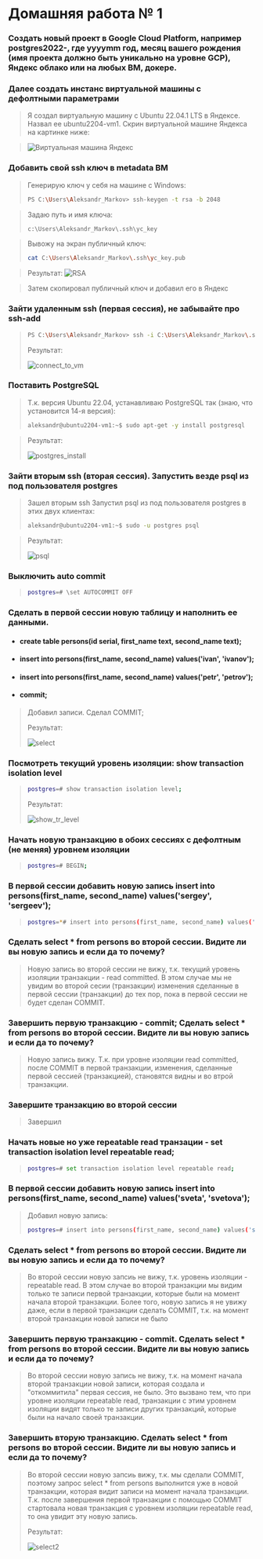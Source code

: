 # Домашняя работа № 1

### Cоздать новый проект в Google Cloud Platform, например postgres2022-, где yyyymm год, месяц вашего рождения (имя проекта должно быть уникально на уровне GCP), Яндекс облако или на любых ВМ, докере.
### Далее создать инстанс виртуальной машины с дефолтными параметрами

> Я создал виртуальную машину с Ubuntu 22.04.1 LTS в Яндексе. Назвал ее ubuntu2204-vm1. Скрин виртуальной машине Яндекса на картинке ниже:

> <image src="images/vm_yandex.png" alt="Виртуальная машина Яндекс">

### Добавить свой ssh ключ в metadata ВМ

> Генерирую ключ у себя на машине с Windows:
> ```sh
> PS C:\Users\Aleksandr_Markov> ssh-keygen -t rsa -b 2048
> ```

> Задаю путь и имя ключа:
> ```sh
> c:\Users\Aleksandr_Markov\.ssh\yc_key
> ```

> Вывожу на экран публичный ключ:
> ```sh
> cat C:\Users\Aleksandr_Markov\.ssh\yc_key.pub
> ```

> Результат:
> <image src="images/gen_rsa.png" alt="RSA">

> Затем скопировал публичный ключ и добавил его в Яндекс

### Зайти удаленным ssh (первая сессия), не забывайте про ssh-add
> ```sh
> PS C:\Users\Aleksandr_Markov> ssh -i C:\Users\Aleksandr_Markov\.ssh\yc_key aleksandr@51.250.27.132
> ```
> 
> Результат:
> 
> <image src="images/connect_to_vm.png" alt="connect_to_vm">

### Поставить PostgreSQL

> Т.к. версия Ubuntu 22.04, устанавливаю PostgreSQL так (знаю, что установится 14-я версия):
> ```sh
> aleksandr@ubuntu2204-vm1:~$ sudo apt-get -y install postgresql
> ```
 
> Результат:
> 
> <image src="images/postgres_install.png" alt="postgres_install">

### Зайти вторым ssh (вторая сессия). Запустить везде psql из под пользователя postgres

> Зашел вторым ssh
> Запустил psql из под пользователя postgres в этих двух клиентах:
> ```sh
> aleksandr@ubuntu2204-vm1:~$ sudo -u postgres psql
> ```
 
> Результат:
> 
> <image src="images/psql.png" alt="psql">

### Выключить auto commit
> ```sh
> postgres=# \set AUTOCOMMIT OFF
> ```


### Cделать в первой сессии новую таблицу и наполнить ее данными.
* #### create table persons(id serial, first_name text, second_name text);
* #### insert into persons(first_name, second_name) values('ivan', 'ivanov');
* #### insert into persons(first_name, second_name) values('petr', 'petrov'); 
* #### commit; 

> Добавил записи. Сделал COMMIT;
> 
> Результат:
> 
> <image src="images/select.png" alt="select">

### Посмотреть текущий уровень изоляции: show transaction isolation level

> ```sh
> postgres=# show transaction isolation level;
> ```
> Результат:
>
> <image src="images/show_tr_level.png" alt="show_tr_level">

### Начать новую транзакцию в обоих сессиях с дефолтным (не меняя) уровнем изоляции

> ```sh
> postgres=# BEGIN;
> ```

### В первой сессии добавить новую запись insert into persons(first_name, second_name) values('sergey', 'sergeev');
> ```sh
> postgres=*# insert into persons(first_name, second_name) values('sergey', 'sergeev');
> ```

### Cделать select * from persons во второй сессии. Видите ли вы новую запись и если да то почему?

> Новую запись во второй сессии не вижу, т.к. текущий уровень изоляции транзакции - read committed. 
> В этом случае мы не увидим во второй сесии (транзакции) изменения сделанные в первой сессии (транзакции) до тех пор,
> пока в первой сессии не будет сделан COMMIT.

### Завершить первую транзакцию - commit; Cделать select * from persons во второй сессии. Видите ли вы новую запись и если да то почему?

> Новую запись вижу. Т.к. при уровне изоляции read committed, после COMMIT в первой транзакции, изменения,
> сделанные первой сессией (транзакцией), становятся видны и во втрой транзакции.

### Завершите транзакцию во второй сессии

> Завершил

### Начать новые но уже repeatable read транзации - set transaction isolation level repeatable read;
> ```sh
> postgres=# set transaction isolation level repeatable read;
> ```

### В первой сессии добавить новую запись insert into persons(first_name, second_name) values('sveta', 'svetova');
> Добавил новую запись:
>
> ```sh
> postgres=# insert into persons(first_name, second_name) values('sveta', 'svetova');
> ```

### Cделать select * from persons во второй сессии. Видите ли вы новую запись и если да то почему?
> Во второй сессии новую запсиь не вижу, т.к. уровень изоляции - repeatable read. В этом случае во второй транзакции мы видим только те записи первой транзакции, которые были на момент начала второй транзакции.
> Более того, новую запись я не увижу даже, если в первой транзакции сделать COMMIT, т.к. на момент второй транзакции новой записи не было

### Завершить первую транзакцию - commit. Сделать select * from persons во второй сессии. Видите ли вы новую запись и если да то почему?
> Во второй сессии новую запись не вижу, т.к. на момент начала второй транзакции новой записи, которая создала и "откоммитила" первая сессия, не было.
> Это вызвано тем, что при уровне изоляции repeatable read, транзакции с этим уровнем изоляции видят только те записи других транзакций, которые были на начало своей транзакции.

### Завершить вторую транзакцию. Cделать select * from persons во второй сессии. Видите ли вы новую запись и если да то почему? 
> Во второй сессии новую запсиь вижу, т.к. мы сделали COMMIT, поэтому запрос select * from persons выполнится уже в новой транзакции, которая видит записи на момент начала транзакции.
> Т.к. после завершения первой транзакции с помощью COMMIT стартовала новая транзакция с уровнем изоляции repeatable read, то она увидит эту новую запись. 
> 
> Результат:
>
> <image src="images/select2.png" alt="select2">


